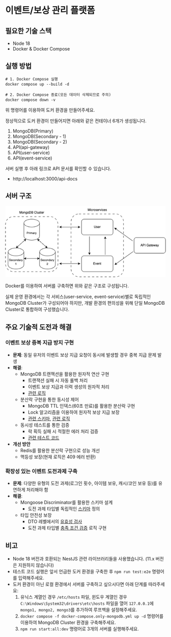 # 이벤트/보상 관리 플랫폼

## 필요한 기술 스택

* Node 18
* Docker & Docker Compose

## 실행 방법

```shell
# 1. Docker Compose 실행
docker compose up --build -d

# 2. Docker Compose 종료(모든 데이터 삭제되므로 주의)
docker compose down -v
```

위 명령어를 이용하여 도커 환경을 만들어주세요.

정상적으로 도커 환경이 만들어지면 아래와 같은 컨테이너 6개가 생성됩니다.

1. MongoDB(Primary)
2. MongoDB(Secondary - 1)
3. MongoDB(Secondary - 2)
4. API(api-gateway)
5. API(user-service)
6. API(event-service)

서버 실행 후 아래 링크로 API 문서를 확인할 수 있습니다.

* http://localhost:3000/api-docs

## 서버 구조

![서버 구조도](./docs/server-architecture.drawio.png)

Docker를 이용하여 서버를 구축하면 위와 같은 구조로 구성됩니다.

실제 운영 환경에서는 각 서비스(user-service, event-service)별로 독립적인 MongoDB Cluster가 구성되어야 하지만, 개발 환경의 편의성을 위해 단일 MongoDB Cluster로 통합하여 구성했습니다.

## 주요 기술적 도전과 해결

### 이벤트 보상 중복 지급 방지 구현

- **문제**: 동일 유저의 이벤트 보상 지급 요청이 동시에 발생할 경우 중복 지급 문제 발생
- **해결**:
  - MongoDB 트랜잭션을 활용한 원자적 연산 구현
    - 트랜잭션 실패 시 자동 롤백 처리
    - 이벤트 보상 지급과 이력 생성의 원자적 처리
    - [관련 로직](/apps/events/src/services/claim-histories.service.ts#L53)
  - 분산락 구현을 통한 동시성 제어
    - MongoDB TTL 인덱스(60초 만료)를 활용한 분산락 구현
    - Lock 알고리즘을 이용하여 원자적 보상 지급 보장
    - [관련 스키마](/apps/events/src/schemas/lock.schema.ts#L1), [관련 로직](/apps/events/src/services/claim-histories.service.ts#L61)
  - 동시성 테스트를 통한 검증
    - 락 획득 실패 시 적절한 에러 처리 검증
    - [관련 테스트 코드](/apps/api-gateway/test/events.e2e-spec.ts#L26)
- **개선 방안**
  - Redis를 활용한 분산락 구현으로 성능 개선
  - 멱등성 보장(현재 로직은 409 에러 반환)

### 확장성 있는 이벤트 도전과제 구축

- **문제**: 다양한 유형의 도전 과제(로그인 횟수, 아이템 보유, 캐시/코인 보유 등)를 유연하게 처리해야 함
- **해결**:
  - Mongoose Discriminator를 활용한 스키마 설계
    - 도전 과제 타입별 독립적인 [스키마](/apps/events/src/schemas/challenge.subschema.ts) 정의
  - 타입 안전성 보장
    - DTO 레벨에서의 [유효성 검사](/libs/protocol/src/events/event.dto.ts#L23)
    - 도전 과제 타입별 [충족 조건 검증](/apps/events/src/services/claim-histories.service.ts#L166) 로직 구현

## 비고

  - Node 18 버전과 호환되는 NestJS 관련 라이브러리들을 사용했습니다. (11.x 버전은 지원하지 않습니다)
  - 테스트 코드 실행은 앞서 언급한 도커 환경을 구축한 후 `npm run test:e2e` 명령어를 입력해주세요.
  - 도커 환경이 아닌 로컬 환경에서 서버를 구축하고 싶으시다면 아래 단계를 따라주세요:
    1. 유닉스 계열인 경우 `/etc/hosts` 파일, 윈도우 계열인 경우 `C:\Windows\System32\drivers\etc\hosts` 파일을 열어 `127.0.0.1`에 `mongo1, mongo2, mongo3`를 추가하여 루프백을 설정해주세요.
    2. `docker compose -f docker-compose.only-mongodb.yml up -d` 명령어를 이용하여 MongoDB Cluster 환경을 구축해주세요.
    3. `npm run start:all:dev` 명령어로 3개의 서버를 실행해주세요.